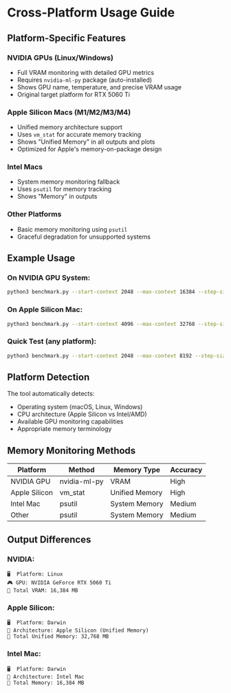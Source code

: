 # Cross-Platform Usage Guide

## Platform-Specific Features

### NVIDIA GPUs (Linux/Windows)
- Full VRAM monitoring with detailed GPU metrics
- Requires `nvidia-ml-py` package (auto-installed)
- Shows GPU name, temperature, and precise VRAM usage
- Original target platform for RTX 5060 Ti

### Apple Silicon Macs (M1/M2/M3/M4)
- Unified memory architecture support
- Uses `vm_stat` for accurate memory tracking
- Shows "Unified Memory" in all outputs and plots
- Optimized for Apple's memory-on-package design

### Intel Macs
- System memory monitoring fallback
- Uses `psutil` for memory tracking
- Shows "Memory" in outputs

### Other Platforms
- Basic memory monitoring using `psutil`
- Graceful degradation for unsupported systems

## Example Usage

### On NVIDIA GPU System:
```bash
python3 benchmark.py --start-context 2048 --max-context 16384 --step-size 2048
```

### On Apple Silicon Mac:
```bash
python3 benchmark.py --start-context 4096 --max-context 32768 --step-size 4096 --conversation
```

### Quick Test (any platform):
```bash
python3 benchmark.py --start-context 2048 --max-context 8192 --step-size 2048 --iterations 2
```

## Platform Detection

The tool automatically detects:
- Operating system (macOS, Linux, Windows)
- CPU architecture (Apple Silicon vs Intel/AMD)
- Available GPU monitoring capabilities
- Appropriate memory terminology

## Memory Monitoring Methods

| Platform | Method | Memory Type | Accuracy |
|----------|--------|-------------|----------|
| NVIDIA GPU | nvidia-ml-py | VRAM | High |
| Apple Silicon | vm_stat | Unified Memory | High |
| Intel Mac | psutil | System Memory | Medium |
| Other | psutil | System Memory | Medium |

## Output Differences

### NVIDIA:
```
🖥️  Platform: Linux
🎮 GPU: NVIDIA GeForce RTX 5060 Ti
💾 Total VRAM: 16,384 MB
```

### Apple Silicon:
```
🖥️  Platform: Darwin
🧠 Architecture: Apple Silicon (Unified Memory)
💾 Total Unified Memory: 32,768 MB
```

### Intel Mac:
```
🖥️  Platform: Darwin
🧠 Architecture: Intel Mac
💾 Total Memory: 16,384 MB
```
